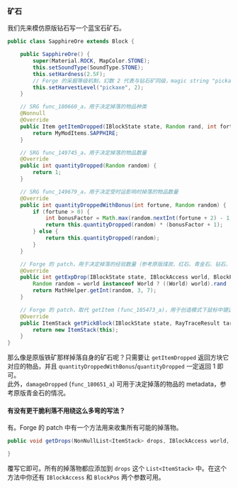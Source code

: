 ### 矿石

我们先来模仿原版钻石写一个蓝宝石矿石。

```java
public class SapphireOre extends Block {

    public SapphireOre() {
        super(Material.ROCK, MapColor.STONE);
        this.setSoundType(SoundType.STONE);
        this.setHardness(2.5F);
        // Forge 的采掘等级机制，幻数 2 代表与钻石矿同级，magic string "pickaxe" 代表镐
        this.setHarvestLevel("pickaxe", 2);
    }

    // SRG func_180660_a，用于决定掉落的物品种类
    @Nonnull
    @Override
    public Item getItemDropped(IBlockState state, Random rand, int fortune) {
        return MyModItems.SAPPHIRE;
    }

    // SRG func_149745_a，用于决定掉落的物品数量
    @Override
    public int quantityDropped(Random random) {
        return 1;
    }

    // SRG func_149679_a，用于决定受时运影响时掉落的物品数量
    @Override
    public int quantityDroppedWithBonus(int fortune, Random random) {
        if (fortune > 0) {
            int bonusFactor = Math.max(random.nextInt(fortune + 2) - 1, 0);
            return this.quantityDropped(random) * (bonusFactor + 1);
        } else {
            return this.quantityDropped(random);
        }
    }

    // Forge 的 patch，用于决定掉落的经验数量（参考原版煤炭、红石、青金石、钻石、绿宝石、下界石英）
    @Override
    public int getExpDrop(IBlockState state, IBlockAccess world, BlockPos pos, int fortune) {
        Random random = world instanceof World ? ((World) world).rand : new Random();
        return MathHelper.getInt(random, 3, 7);
    }

    // Forge 的 patch，取代 getItem (func_185473_a)，用于创造模式下鼠标中键选取方块的功能。
    @Override
    public ItemStack getPickBlock(IBlockState state, RayTraceResult target, World world, BlockPos pos, EntityPlayer player) {
        return new ItemStack(this);
    }
}
```

那么像是原版铁矿那样掉落自身的矿石呢？只需要让 `getItemDropped` 返回方块它对应的物品，并且 `quantityDroppedWithBonus`/`quantityDropped` 一定返回 1 即可。  
此外，`damageDropped` (`func_180651_a`) 可用于决定掉落的物品的 metadata，参考原版青金石的情况。


#### 有没有更干脆利落不用绕这么多弯的写法？

有。Forge 的 patch 中有一个方法用来收集所有可能的掉落物。

```java
public void getDrops(NonNullList<ItemStack> drops, IBlockAccess world, BlockPos pos, IBlockState state, int fortune) {

}
```

覆写它即可。所有的掉落物都应添加到 `drops` 这个 `List<ItemStack>` 中。在这个方法中你还有 `IBlockAccess` 和 `BlockPos` 两个参数可用。
